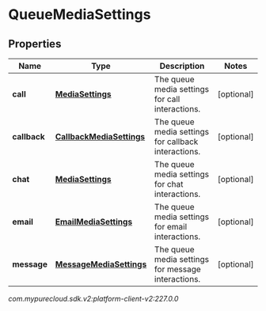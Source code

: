 # QueueMediaSettings


## Properties

| Name | Type | Description | Notes |
| ------------ | ------------- | ------------- | ------------- |
| **call** | [**MediaSettings**](MediaSettings) | The queue media settings for call interactions. |  [optional] |
| **callback** | [**CallbackMediaSettings**](CallbackMediaSettings) | The queue media settings for callback interactions. |  [optional] |
| **chat** | [**MediaSettings**](MediaSettings) | The queue media settings for chat interactions. |  [optional] |
| **email** | [**EmailMediaSettings**](EmailMediaSettings) | The queue media settings for email interactions. |  [optional] |
| **message** | [**MessageMediaSettings**](MessageMediaSettings) | The queue media settings for message interactions. |  [optional] |




_com.mypurecloud.sdk.v2:platform-client-v2:227.0.0_
